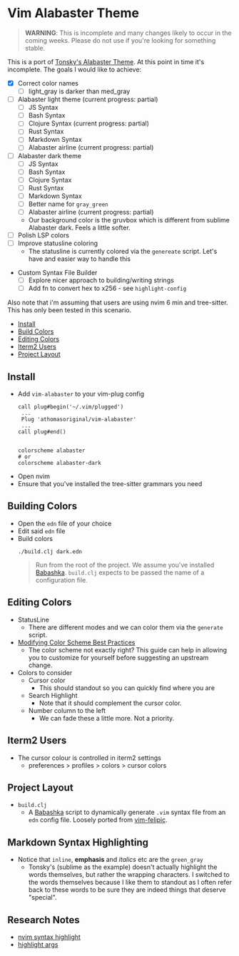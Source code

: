# Vim Alabaster Theme

> **WARNING**: This is incomplete and many changes likely to occur in the coming
> weeks. Please do not use if you're looking for something stable.

This is a port of [Tonsky's Alabaster Theme].  At this point in time it's
incomplete.  The goals I would like to achieve:

- [x] Correct color names
  - [ ] light_gray is darker than med_gray
- [ ] Alabaster light theme (current progress: partial)
  - [ ] JS Syntax
  - [ ] Bash Syntax
  - [ ] Clojure Syntax (current progress: partial)
  - [ ] Rust Syntax
  - [ ] Markdown Syntax
  - [ ] Alabaster airline (current progress: partial)
- [ ] Alabaster dark theme
  - [ ] JS Syntax
  - [ ] Bash Syntax
  - [ ] Clojure Syntax
  - [ ] Rust Syntax
  - [ ] Markdown Syntax
  - [ ] Better name for `gray_green`
  - [ ] Alabaster airline (current progress: partial)
  - Our background color is the gruvbox which is different from sublime
    Alabaster dark.  Feels a little softer.
- [ ] Polish LSP colors
- [ ] Improve statusline coloring
  - The statusline is currently colored via the `genereate` script.  Let's have
    and easier way to handle this
- Custom Syntax File Builder
  - [ ] Explore nicer approach to building/writing strings
  - [ ] Add fn to convert hex to x256 - see `highlight-config`

Also note that i'm assuming that users are using nvim 6 min and tree-sitter.
This has only been tested in this scenario.

- [Install]
- [Build Colors]
- [Editing Colors]
- [Iterm2 Users]
- [Project Layout]


## Install

- Add `vim-alabaster` to your vim-plug config
  ```vim
  call plug#begin('~/.vim/plugged')
   ...
   Plug 'athomasoriginal/vim-alabaster'
   ...
  call plug#end()


  colorscheme alabaster
  # or
  colorscheme alabaster-dark
  ```
- Open nvim
- Ensure that you've installed the tree-sitter grammars you need


## Building Colors

- Open the `edn` file of your choice
- Edit said `edn` file
- Build colors
  ```command
  ./build.clj dark.edn
  ```
  > Run from the root of the project.  We assume you've installed [Babashka].
  > `build.clj` expects to be passed the name of a configuration file.


## Editing Colors

- StatusLine
  - There are different modes and we can color them via the `generate` script.
- [Modifying Color Scheme Best Practices]
  - The color scheme not exactly right?  This guide can help in allowing you
    to customize for yourself before suggesting an upstream change.
- Colors to consider
  - Cursor color
    - This should standout so you can quickly find where you are
  - Search Highlight
    - Note that it should complement the cursor color.
  - Number column to the left
    - We can fade these a little more.  Not a priority.

## Iterm2 Users

- The cursor colour is controlled in iterm2 settings
  - preferences >  profiles > colors > cursor colors


## Project Layout

- `build.clj`
  - A [Babashka] script to dynamically generate `.vim` syntax file from an
    `edn` config file.  Loosely ported from [vim-felipic].

## Markdown Syntax Highlighting

- Notice that `inline`, **emphasis** and _italics_ etc are the `green_gray`
  - Tonsky's (sublime as the example) doesn't actually highlight the words
    themselves, but rather the wrapping characters.  I switched to the words
    themselves because I like them to standout as I often refer back to these
    words to be sure they are indeed things that deserve "special".

## Research Notes

- [nvim syntax highlight]
- [highlight args]


[Install]: #install
[Build Colors]: #build-colors
[Editing Colors]: #editing-colors
[Iterm2 Users]: #iterm2-users
[Project Layout]: #project-layout

[Tonsky's Alabaster Theme]: https://github.com/tonsky/sublime-scheme-alabaster
[vim-felipic]: https://github.com/felipec/vim-felipec
[Modifying Color Scheme Best Practices]: https://gist.github.com/romainl/379904f91fa40533175dfaec4c833f2f
[Babashka]: https://github.com/babashka/babashka#quickstart
[nvim syntax highlight]: https://neovim.io/doc/user/treesitter.html#treesitter-highlight
[highlight args]: https://neovim.io/doc/user/syntax.html#highlight-args
